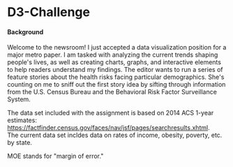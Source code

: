 # D3-Challenge

#### Background
Welcome to the newsroom! I just accepted a data visualization position for a major metro paper. I am tasked with analyzing the current trends shaping people's lives, as well as creating charts, graphs, and interactive elements to help readers understand my findings.
The editor wants to run a series of feature stories about the health risks facing particular demographics. She's counting on me to sniff out the first story idea by sifting through information from the U.S. Census Bureau and the Behavioral Risk Factor Surveillance System.

The data set included with the assignment is based on 2014 ACS 1-year estimates: https://factfinder.census.gov/faces/nav/jsf/pages/searchresults.xhtml.  
The current data set incldes data on rates of income, obesity, poverty, etc. by state. 

MOE stands for "margin of error."

